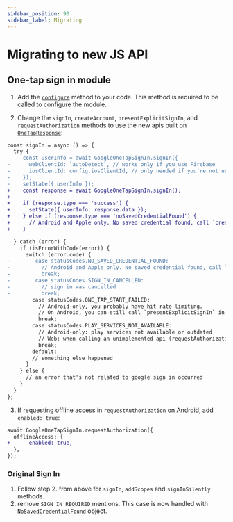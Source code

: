 ```yaml
---
sidebar_position: 90
sidebar_label: Migrating
---
```


# Migrating to new JS API

## One-tap sign in module

1. Add the [`configure`](one-tap#configure) method to your code. This method is required to be called to configure the module.

2. Change the `signIn`, `createAccount`, `presentExplicitSignIn`, and `requestAuthorization` methods to use the new apis built on [`OneTapResponse`](/docs/api#onetapresponse):

```diff
const signIn = async () => {
  try {
-    const userInfo = await GoogleOneTapSignIn.signIn({
-      webClientId: `autoDetect`, // works only if you use Firebase
-      iosClientId: config.iosClientId, // only needed if you're not using Firebase
-    });
-    setState({ userInfo });
+    const response = await GoogleOneTapSignIn.signIn();
+
+    if (response.type === 'success') {
+      setState({ userInfo: response.data });
+    } else if (response.type === 'noSavedCredentialFound') {
+      // Android and Apple only. No saved credential found, call `createAccount`
+    }

  } catch (error) {
    if (isErrorWithCode(error)) {
      switch (error.code) {
-        case statusCodes.NO_SAVED_CREDENTIAL_FOUND:
-          // Android and Apple only. No saved credential found, call `createAccount`
-          break;
-        case statusCodes.SIGN_IN_CANCELLED:
-          // sign in was cancelled
-          break;
        case statusCodes.ONE_TAP_START_FAILED:
          // Android-only, you probably have hit rate limiting.
          // On Android, you can still call `presentExplicitSignIn` in this case.
          break;
        case statusCodes.PLAY_SERVICES_NOT_AVAILABLE:
          // Android-only: play services not available or outdated
          // Web: when calling an unimplemented api (requestAuthorization)
          break;
        default:
        // something else happened
      }
    } else {
      // an error that's not related to google sign in occurred
    }
  }
};
```

3. If requesting offline access in `requestAuthorization` on Android, add `enabled: true`:

```diff
await GoogleOneTapSignIn.requestAuthorization({
  offlineAccess: {
+      enabled: true,
  },
});
```

### Original Sign In

1. Follow step 2. from above for `signIn`, `addScopes` and `signInSilently` methods.
2. remove `SIGN_IN_REQUIRED` mentions. This case is now handled with [`NoSavedCredentialFound`](api#nosavedcredentialfound) object.
